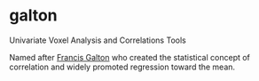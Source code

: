 galton
======

Univariate Voxel Analysis and Correlations Tools

Named after [Francis Galton](http://en.wikipedia.org/wiki/Francis_Galton) who created the statistical concept of correlation and widely promoted regression toward the mean.

